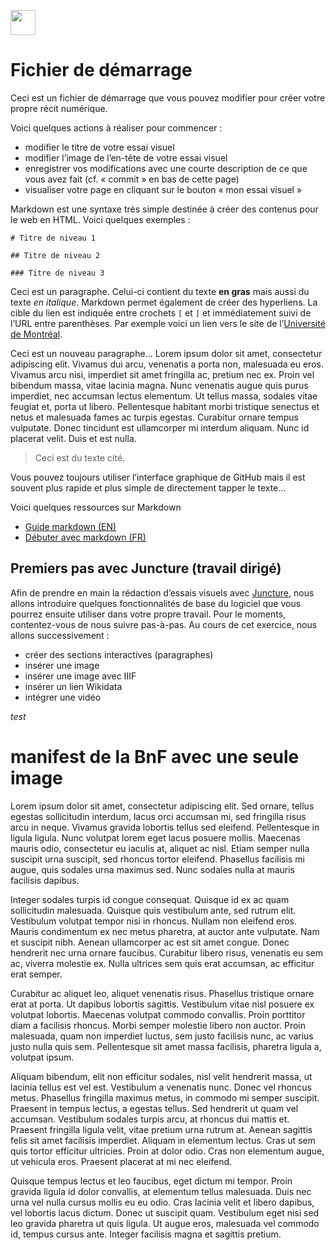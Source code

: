 <a href="https://juncture-digital.org"><img src="https://raw.githubusercontent.com/digitalArtHistory/recits-numeriques/main/images/btn_juncture.svg" style="height:40px"></a>

<param ve-config 
       title="depart" 
       banner="/images/ViennaDioscoridesFolio483vBirds.jpg" 
       layout="vertical">

# Fichier de démarrage

Ceci est un fichier de démarrage que vous pouvez modifier pour créer votre propre récit numérique.

Voici quelques actions à réaliser pour commencer :
- modifier le titre de votre essai visuel
- modifier l’image de l’en-tête de votre essai visuel
- enregistrer vos modifications avec une courte description de ce que vous avez fait (cf. « commit » en bas de cette page)
- visualiser votre page en cliquant sur le bouton « mon essai visuel »


Markdown est une syntaxe très simple destinée à créer des contenus pour le web en HTML. Voici quelques exemples :

```
# Titre de niveau 1

## Titre de niveau 2

### Titre de niveau 3
```

Ceci est un paragraphe. Celui-ci contient du texte **en gras** mais aussi du texte *en italique*. Markdown permet également de créer des hyperliens. La cible du lien est indiquée entre crochets `[` et `]` et immédiatement suivi de l’URL entre parenthèses. Par exemple voici un lien vers le site de l’[Université de Montréal](http://www.umontreal.ca).

Ceci est un nouveau paragraphe...  Lorem ipsum dolor sit amet, consectetur adipiscing elit. Vivamus dui arcu, venenatis a porta non, malesuada eu eros. Vivamus arcu nisi, imperdiet sit amet fringilla ac, pretium nec ex. Proin vel bibendum massa, vitae lacinia magna. Nunc venenatis augue quis purus imperdiet, nec accumsan lectus elementum. Ut tellus massa, sodales vitae feugiat et, porta ut libero. Pellentesque habitant morbi tristique senectus et netus et malesuada fames ac turpis egestas. Curabitur ornare tempus vulputate. Donec tincidunt est ullamcorper mi interdum aliquam. Nunc id placerat velit. Duis et est nulla. 

> Ceci est du texte cité.

Vous pouvez toujours utiliser l’interface graphique de GitHub mais il est souvent plus rapide et plus simple de directement tapper le texte...

Voici quelques ressources sur Markdown
- [Guide markdown (EN)](https://docs.github.com/en/get-started/writing-on-github/getting-started-with-writing-and-formatting-on-github/basic-writing-and-formatting-syntax)
- [Débuter avec markdown (FR)](https://programminghistorian.org/fr/lecons/debuter-avec-markdown)

## Premiers pas avec Juncture (travail dirigé)

Afin de prendre en main la rédaction d’essais visuels avec [Juncture](https://juncture-digital.org/), nous allons introduire quelques fonctionnalités de base du logiciel que vous pourrez ensuite utiliser dans votre propre travail. Pour le moments, contentez-vous de nous suivre pas-à-pas. Au cours de cet exercice, nous allons successivement :
- créer des sections interactives (paragraphes)
- insérer une image
- insérer une image avec IIIF
- insérer un lien Wikidata
- intégrer une vidéo

*test*


# manifest de la BnF avec une seule image
<param ve-image manifest="https://gallica.bnf.fr/iiif/ark:/12148/btv1b6953414k/manifest.json" 
    license="https://gallica.bnf.fr/html/und/conditions-dutilisation-des-contenus-de-gallica"/> 
    

Lorem ipsum dolor sit amet, consectetur adipiscing elit. Sed ornare, tellus egestas sollicitudin interdum, lacus orci accumsan mi, sed fringilla risus arcu in neque. Vivamus gravida lobortis tellus sed eleifend. Pellentesque in ligula ligula. Nunc volutpat lorem eget lacus posuere mollis. Maecenas mauris odio, consectetur eu iaculis at, aliquet ac nisl. Etiam semper nulla suscipit urna suscipit, sed rhoncus tortor eleifend. Phasellus facilisis mi augue, quis sodales urna maximus sed. Nunc sodales nulla at mauris facilisis dapibus.

Integer sodales turpis id congue consequat. Quisque id ex ac quam sollicitudin malesuada. Quisque quis vestibulum ante, sed rutrum elit. Vestibulum volutpat tempor nisi in rhoncus. Nullam non eleifend eros. Mauris condimentum ex nec metus pharetra, at auctor ante vulputate. Nam et suscipit nibh. Aenean ullamcorper ac est sit amet congue. Donec hendrerit nec urna ornare faucibus. Curabitur libero risus, venenatis eu sem ac, viverra molestie ex. Nulla ultrices sem quis erat accumsan, ac efficitur erat semper.

Curabitur ac aliquet leo, aliquet venenatis risus. Phasellus tristique ornare erat at porta. Ut dapibus lobortis sagittis. Vestibulum vitae nisl posuere ex volutpat lobortis. Maecenas volutpat commodo convallis. Proin porttitor diam a facilisis rhoncus. Morbi semper molestie libero non auctor. Proin malesuada, quam non imperdiet luctus, sem justo facilisis nunc, ac varius justo nulla quis sem. Pellentesque sit amet massa facilisis, pharetra ligula a, volutpat ipsum.

Aliquam bibendum, elit non efficitur sodales, nisl velit hendrerit massa, ut lacinia tellus est vel est. Vestibulum a venenatis nunc. Donec vel rhoncus metus. Phasellus fringilla maximus metus, in commodo mi semper suscipit. Praesent in tempus lectus, a egestas tellus. Sed hendrerit ut quam vel accumsan. Vestibulum sodales turpis arcu, at rhoncus dui mattis et. Praesent fringilla ligula velit, vitae pretium urna rutrum at. Aenean sagittis felis sit amet facilisis imperdiet. Aliquam in elementum lectus. Cras ut sem quis tortor efficitur ultricies. Proin at dolor odio. Cras non elementum augue, ut vehicula eros. Praesent placerat at mi nec eleifend.

Quisque tempus lectus et leo faucibus, eget dictum mi tempor. Proin gravida ligula id dolor convallis, at elementum tellus malesuada. Duis nec urna vel nulla cursus mollis eu eu odio. Cras lacinia velit et libero dapibus, vel lobortis lacus dictum. Donec ut suscipit quam. Vestibulum eget nisi sed leo gravida pharetra ut quis ligula. Ut augue eros, malesuada vel commodo id, tempus cursus ante. Integer facilisis magna et sagittis pretium.
